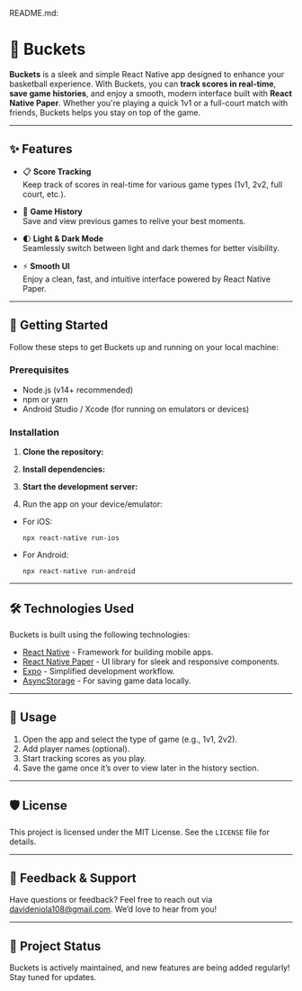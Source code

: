 README.md:
# 🏀 Buckets

**Buckets** is a sleek and simple React Native app designed to enhance your basketball experience. With Buckets, you can **track scores in real-time**, **save game histories**, and enjoy a smooth, modern interface built with **React Native Paper**. Whether you're playing a quick 1v1 or a full-court match with friends, Buckets helps you stay on top of the game.

---

## ✨ Features

- 📋 **Score Tracking**  
  Keep track of scores in real-time for various game types (1v1, 2v2, full court, etc.).

- 💾 **Game History**  
  Save and view previous games to relive your best moments.

- 🌓 **Light & Dark Mode**  
  Seamlessly switch between light and dark themes for better visibility.

- ⚡ **Smooth UI**  
  Enjoy a clean, fast, and intuitive interface powered by React Native Paper.

---

## 🚀 Getting Started

Follow these steps to get Buckets up and running on your local machine:

### Prerequisites
- Node.js (v14+ recommended)
- npm or yarn
- Android Studio / Xcode (for running on emulators or devices)

### Installation

1. **Clone the repository:**

2. **Install dependencies:**

3. **Start the development server:**



2. Run the app on your device/emulator:
- For iOS:
  ```
  npx react-native run-ios
  ```
- For Android:
  ```
  npx react-native run-android
  ```

---

## 🛠️ Technologies Used

Buckets is built using the following technologies:

- [React Native](https://reactnative.dev/) - Framework for building mobile apps.
- [React Native Paper](https://callstack.github.io/react-native-paper/) - UI library for sleek and responsive components.
- [Expo](https://expo.dev/) - Simplified development workflow.
- [AsyncStorage](https://react-native-async-storage.github.io/async-storage/) - For saving game data locally.

---

## 📖 Usage

1. Open the app and select the type of game (e.g., 1v1, 2v2).
2. Add player names (optional).
3. Start tracking scores as you play.
4. Save the game once it’s over to view later in the history section.

---

## 🛡️ License

This project is licensed under the MIT License. See the `LICENSE` file for details.

---

## 💬 Feedback & Support

Have questions or feedback? Feel free to reach out via [davideniola108@gmail.com](mailto:davideniola108@gmail.com). We’d love to hear from you!

---

## 📂 Project Status

Buckets is actively maintained, and new features are being added regularly! Stay tuned for updates.
